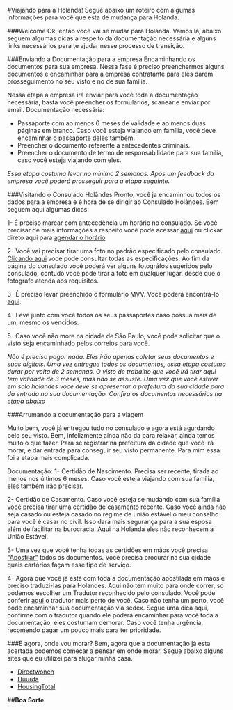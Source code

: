 #Viajando para a Holanda!
Segue abaixo um roteiro com algumas informações para você que esta de mudança para Holanda.

###Welcome
Ok, então você vai se mudar para Holanda. Vamos lá, abaixo seguem algumas dicas a respeito da documentação necessária e alguns links necessários para te ajudar nesse processo de transição.

###Enviando a Documentação para a empresa
Encaminhando os documentos para sua empresa. Nessa fase é preciso preenchermos alguns documentos e encaminhar para a empresa contratante para eles darem prosseguimento no seu visto e no de sua família.

Nessa etapa a empresa irá enviar para você toda a documentação necessária, basta você preencher os formularios, scanear e enviar por email.
Documentação necessária:
* Passaporte com ao menos 6 meses de validade e ao menos duas páginas em branco. Caso você esteja viajando em família, você deve encaminhar o passaporte deles também.
* Preencher o documento referente a antecedentes criminais.
* Preencher o documento de termo de responsabilidade para sua familia, caso você esteja viajando com eles.

*Essa etapa costuma levar no mínimo 2 semanas. Após um feedback da empresa você poderá prosseguir para a etapa seguinte.*

###Visitando o Consulado Holândes
Pronto, você ja encaminhou todos os dados para a empresa e é hora de se dirigir ao Consulado Holândes. Bem seguem aqui algumas dicas:


1- É preciso marcar com antecedência um horário no consulado. Se você precisar de mais informações a respeito você pode acessar [aqui](http://saopaulo.nlconsulado.org/servicos/visto-passaporte-e-outros-servicos-consulares/agendar-um-horario.html) ou clickar direto aqui para [agendar o horário](https://www.vfsvisaonline.com/Netherlands-Global-Online-Appointment_Zone3/AppScheduling/AppWelcome.aspx?P=HWGBNAjqHwVt5/GJoRs9WQnVEJS5Y8fVWPrimCCwlDM=)

2- Você vai precisar tirar uma foto no padrão especificado pelo consulado. [Clicando aqui](http://saopaulo.nlconsulado.org/servicos/visto-passaporte-e-outros-servicos-consulares/exigencias-para-foto-de-passaporte.html) voce pode consultar todas as especificações. Ao fim da página do consulado você poderá ver alguns fotográfos sugeridos pelo consulado, contudo você pode tirar a foto em qualquer lugar, desde que o fotografo atenda aos requisitos.

3- É preciso levar preenchido o formulário MVV. Você poderá encontrá-lo [aqui](https://www.government.nl/documents/forms/2015/07/30/mvv-issue-form).

4- Leve junto com você todos os seus passaportes caso possua mais de um, mesmo os vencidos.

5- Caso você não more na cidade de São Paulo, você pode solicitar que o visto seja encaminhado pelos correios para você.

*Não é preciso pagar nada. Eles irão apenas coletar seus documentos e suas digitais. Uma vez entregue todos os documentos, essa etapa costuma durar por volta de 2 semanas. O visto de trabalho que você irá tirar aqui tem validade de 3 meses, mas não se assuste. Uma vez que você estiver em solo holandes voce deve se apresentar a prefeitura da sua cidade para da entrada na sua documentação. Confira os documentos necessários na etapa abaixo*


###Arrumando a documentação para a viagem

Muito bem, você já entregou tudo no consulado e agora está agurdando pelo seu visto. Bem, infelizmente ainda não da para relaxar, ainda temos muito o que fazer. Para se registrar na prefeitura da cidade que você irá morar, e dar entrada para conseguir seu visto permanente. Para mim essa foi a etapa mais complicada.

Documentação:
1- Certidão de Nascimento. Precisa ser recente, tirada ao menos nos últimos 6 meses. Caso você esteja viajando com sua família, eles também irão precisar.

2- Certidão de Casamento. Caso você esteja se mudando com sua família você precisa tirar uma certidão de casamento recente. Caso você ainda não seja casado ou esteja casado no regime de união estável o meu conselho para você é casar no cívil. Isso dará mais segurança para a sua esposa além de facilitar na burocracia. Aqui na Holanda eles não reconhecem a União Estável.

3- Uma vez que você tenha todas as certidões em mãos você precisa ["Apostilar"](http://www.cnj.jus.br/poder-judiciario/relacoes-internacionais/convencao-da-apostila-da-haia) todos os documentos. Você precisa procurar na sua cidade quais cartórios façam esse tipo de serviço.

4- Agora que você já está com toda a documentação apostilada em mãos é preciso traduzi-las para Holandes. Aqui não tem muito para onde correr, so podemos escolher um Tradutor reconhecido pelo consulado. Você pode conferir [aqui](http://saopaulo.nlconsulado.org/servicos/visto-passaporte-e-outros-servicos-consulares/tradutores-juramentados/tradutor-juramentado-reconhecido-no-brasil.html) o tradutor mais perto de você. Caso não tenha um perto, você pode encaminhar sua documentação via sedex. Segue uma dica aqui, confirme com o tradutor quando ele poderá encaminhar para você toda a documentação, eles costumam demorar. Caso você tenha urgência, recomendo pagar um pouco mais para ter prioridade.

###E agora, onde vou morar?
Bem, agora que a documentação já esta acertada podemos começar a pensar em onde morar. Segue abaixo alguns sites que eu utilizei para alugar minha casa.

* [Directwonen](https://directwonen.nl/en)
* [Huurda](http://www.huurda.com/)
* [HousingTotal](http://www.housingtotaal.nl/en)


##**Boa Sorte**
